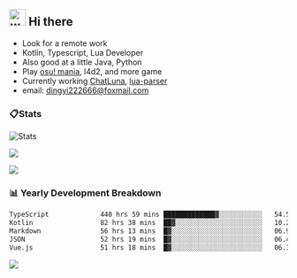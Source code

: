 ## <img alt="wave" src="https://raw.githubusercontent.com/MartinHeinz/MartinHeinz/master/wave.gif" width="30px"> Hi there

- Look for a remote work
- Kotlin, Typescript, Lua Developer
- Also good at a little Java, Python
- Play [osu! mania](https://osu.ppy.sh/users/29808669), l4d2, and more game
- Currently working [ChatLuna](https://github.com/ChatLunaLab), [lua-parser](https://github.com/dingyi222666/lua-parser)
- email: [dingyi222666@foxmail.com](mailto:dingyi222666@foxmail.com)

### 📋Stats

![Stats](https://github-readme-stats.vercel.app/api?username=dingyi222666&show_icons=true&icon_color=47A69E&title_color=47A69E&count_private=true)    

![](https://api.githubtrends.io/user/svg/dingyi222666/langs?time_range=one_year&include_private=True&loc_metric=changed&theme=classic)

![](http://github-profile-summary-cards.vercel.app/api/cards/productive-time?username=dingyi222666&theme=nord_dark&utcOffset=8)

### 📊 Yearly Development Breakdown

<!--START_SECTION:waka-->

```txt
TypeScript             440 hrs 59 mins █████████████▓░░░░░░░░░░░   54.50 %
Kotlin                 82 hrs 38 mins  ██▓░░░░░░░░░░░░░░░░░░░░░░   10.21 %
Markdown               56 hrs 13 mins  █▓░░░░░░░░░░░░░░░░░░░░░░░   06.95 %
JSON                   52 hrs 19 mins  █▓░░░░░░░░░░░░░░░░░░░░░░░   06.47 %
Vue.js                 51 hrs 18 mins  █▓░░░░░░░░░░░░░░░░░░░░░░░   06.34 %
```

<!--END_SECTION:waka-->

![](https://komarev.com/ghpvc/?username=dingyi222666)
